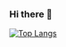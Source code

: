 ### Hi there 👋
[![Top Langs](https://github-readme-stats.vercel.app/api/top-langs/?username=lampsbr&langs_count=10&layout=compact&exclude_repo=okta-developer-docs,sensorapi,listacli,cakephp,numeroum,teclista,bobsien-monitor)](https://github.com/anuraghazra/github-readme-stats)
<!--
**lampsbr/lampsbr** is a ✨ _special_ ✨ repository because its `README.md` (this file) appears on your GitHub profile.

Here are some ideas to get you started:

- 🔭 I’m currently working on ...
- 🌱 I’m currently learning ...
- 👯 I’m looking to collaborate on ...
- 🤔 I’m looking for help with ...
- 💬 Ask me about ...
- 📫 How to reach me: ...
- 😄 Pronouns: ...
- ⚡ Fun fact: ...
-->

